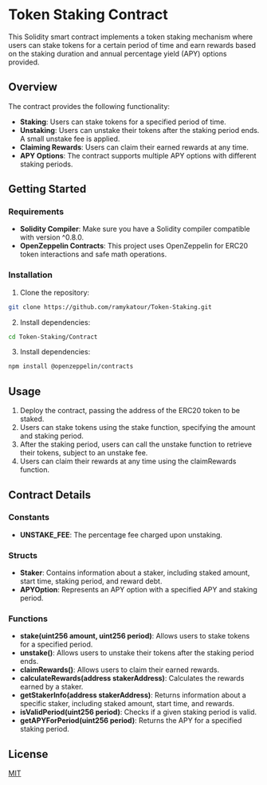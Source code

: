 # Token Staking Contract

This Solidity smart contract implements a token staking mechanism where users can stake tokens for a certain period of time and earn rewards based on the staking duration and annual percentage yield (APY) options provided.

## Overview

The contract provides the following functionality:

- **Staking**: Users can stake tokens for a specified period of time.
- **Unstaking**: Users can unstake their tokens after the staking period ends. A small unstake fee is applied.
- **Claiming Rewards**: Users can claim their earned rewards at any time.
- **APY Options**: The contract supports multiple APY options with different staking periods.

## Getting Started

### Requirements

- **Solidity Compiler**: Make sure you have a Solidity compiler compatible with version ^0.8.0.
- **OpenZeppelin Contracts**: This project uses OpenZeppelin for ERC20 token interactions and safe math operations.

### Installation

1. Clone the repository:

```bash
git clone https://github.com/ramykatour/Token-Staking.git
```
2. Install dependencies:
```bash
cd Token-Staking/Contract
```
3. Install dependencies:
```bash
npm install @openzeppelin/contracts
```
##  Usage

1. Deploy the contract, passing the address of the ERC20 token to be staked.
2. Users can stake tokens using the stake function, specifying the amount and staking period.
3. After the staking period, users can call the unstake function to retrieve their tokens, subject to an unstake fee.
4. Users can claim their rewards at any time using the claimRewards function.

## Contract Details

### Constants

- **UNSTAKE_FEE**: The percentage fee charged upon unstaking.

### Structs

- **Staker**: Contains information about a staker, including staked amount, start time, staking period, and reward debt.
- **APYOption**: Represents an APY option with a specified APY and staking period.

### Functions

- **stake(uint256 amount, uint256 period)**: Allows users to stake tokens for a specified period.
- **unstake()**: Allows users to unstake their tokens after the staking period ends.
- **claimRewards()**: Allows users to claim their earned rewards.
- **calculateRewards(address stakerAddress)**: Calculates the rewards earned by a staker.
- **getStakerInfo(address stakerAddress)**: Returns information about a specific staker, including staked amount, start time, and rewards.
- **isValidPeriod(uint256 period)**: Checks if a given staking period is valid.
- **getAPYForPeriod(uint256 period)**: Returns the APY for a specified staking period.

## License

[MIT](https://choosealicense.com/licenses/mit/)

